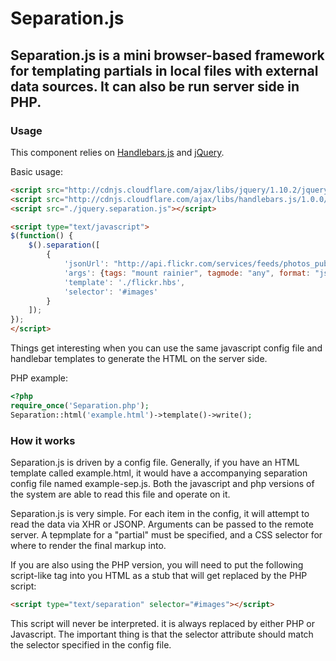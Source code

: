# Separation.js 

## Separation.js is a mini browser-based framework for templating partials in local files with external data sources.  It can also be run server side in PHP.

### Usage

This component relies on [Handlebars.js](http://handlebarsjs.com/) and [jQuery](http://jquery.com/).

Basic usage:

```html
<script src="http://cdnjs.cloudflare.com/ajax/libs/jquery/1.10.2/jquery.min.js"></script>
<script src="http://cdnjs.cloudflare.com/ajax/libs/handlebars.js/1.0.0/handlebars.min.js"></script>
<script src="./jquery.separation.js"></script>

<script type="text/javascript">
$(function() {
	$().separation([
		{
			'jsonUrl': "http://api.flickr.com/services/feeds/photos_public.gne?jsoncallback=?",
			'args': {tags: "mount rainier", tagmode: "any", format: "json"},
			'template': './flickr.hbs',
			'selector': '#images'
		}
	]);
});
</script>
```

Things get interesting when you can use the same javascript config file and handlebar templates to generate the HTML on the server side.

PHP example:

```php
<?php
require_once('Separation.php');
Separation::html('example.html')->template()->write();
```

### How it works
Separation.js is driven by a config file.  Generally, if you have an HTML template called example.html, it would have a accompanying separation config file named example-sep.js.  Both the javascript and php versions of the system are able to read this file and operate on it.

Separation.js is very simple.  For each item in the config, it will attempt to read the data via XHR or JSONP.  Arguments can be passed to the remote server.  A tepmplate for a "partial" must be specified, and a CSS selector for where to render the final markup into.

If you are also using the PHP version, you will need to put the following script-like tag into you HTML as a stub that will get replaced by the PHP script:

```html
<script type="text/separation" selector="#images"></script>
```

This script will never be interpreted.  it is always replaced by either PHP or Javascript.  The important thing is that the selector attribute should match the selector specified in the config file.